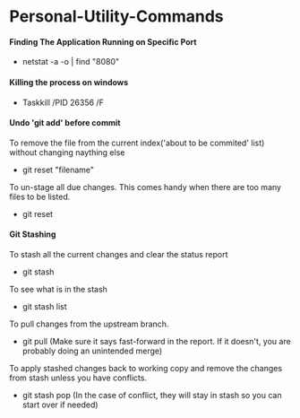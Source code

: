 # Personal-Utility-Commands

#### Finding The Application Running on Specific Port
* netstat -a -o | find "8080"

#### Killing the process on windows
* Taskkill /PID 26356 /F



#### Undo 'git add' before commit
To remove the file from the current index('about to be commited' list) without changing naything else
* git reset "filename"

To un-stage all due changes. This comes handy when there are too many files to be listed.
* git reset 


#### Git Stashing
To stash all the current changes and clear the status report
* git stash

To see what is in the stash
* git stash list

To pull changes from the upstream branch. 
* git pull
(Make sure it says fast-forward in the report. If it doesn't, you are probably doing an unintended merge)

To apply stashed changes back to working copy and remove the changes from stash unless you have conflicts.
* git stash pop
(In the case of conflict, they will stay in stash so you can start over if needed)

